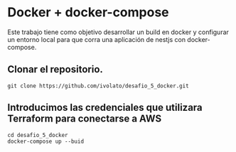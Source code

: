 # Docker + docker-compose
Este trabajo tiene como objetivo desarrollar un build en docker y configurar un entorno
local para que corra una aplicación de nestjs con docker-compose.


## Clonar el repositorio.
```
git clone https://github.com/ivolato/desafio_5_docker.git
```

## Introducimos las credenciales que utilizara Terraform para conectarse a AWS
```
cd desafio_5_docker
docker-compose up --buid
```



